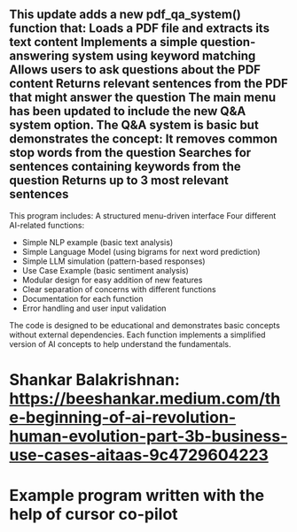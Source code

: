 This update adds a new pdf_qa_system() function that:
Loads a PDF file and extracts its text content
Implements a simple question-answering system using keyword matching
Allows users to ask questions about the PDF content
Returns relevant sentences from the PDF that might answer the question
The main menu has been updated to include the new Q&A system option.
The Q&A system is basic but demonstrates the concept:
It removes common stop words from the question
Searches for sentences containing keywords from the question
Returns up to 3 most relevant sentences
--
This program includes:
A structured menu-driven interface
Four different AI-related functions:
- Simple NLP example (basic text analysis)
- Simple Language Model (using bigrams for next word prediction)
- Simple LLM simulation (pattern-based responses)
- Use Case Example (basic sentiment analysis)
- Modular design for easy addition of new features
- Clear separation of concerns with different functions
- Documentation for each function
- Error handling and user input validation
  
The code is designed to be educational and demonstrates basic concepts without external dependencies. Each function implements a simplified version of AI concepts to help understand the fundamentals.

# Shankar Balakrishnan: https://beeshankar.medium.com/the-beginning-of-ai-revolution-human-evolution-part-3b-business-use-cases-aitaas-9c4729604223
# Example program written with the help of cursor co-pilot

